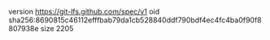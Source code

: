 version https://git-lfs.github.com/spec/v1
oid sha256:8690815c46112efffbab79da1cb528840ddf790bdf4ec4fc4ba0f90f8807938e
size 2205
